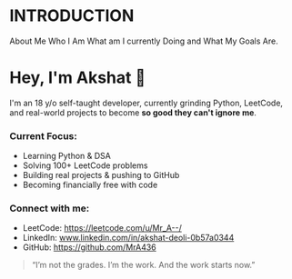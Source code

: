 # INTRODUCTION
About Me Who I Am What am I currently Doing and What My Goals Are.



# Hey, I'm Akshat 👋

I'm an 18 y/o self-taught developer, currently grinding Python, LeetCode, and real-world projects to become 
**so good they can't ignore me**.

### Current Focus:
- Learning Python & DSA
- Solving 100+ LeetCode problems
- Building real projects & pushing to GitHub
- Becoming financially free with code

### Connect with me:
- LeetCode: https://leetcode.com/u/Mr_A--/
- LinkedIn: www.linkedin.com/in/akshat-deoli-0b57a0344
- GitHub: https://github.com/MrA436

> “I’m not the grades. I’m the work. And the work starts now.”
